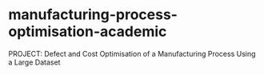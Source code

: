 # manufacturing-process-optimisation-academic
PROJECT: Defect and Cost Optimisation of a Manufacturing Process Using a Large Dataset
